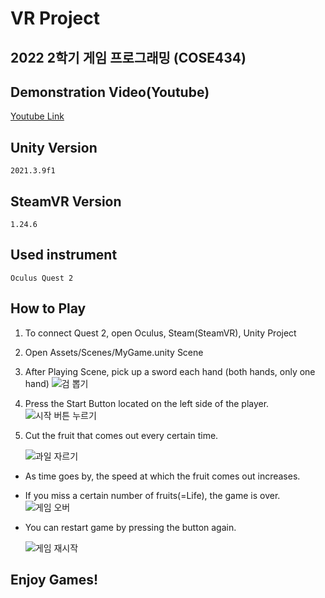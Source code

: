 # VR Project

## 2022 2학기 게임 프로그래밍 (COSE434)

## Demonstration Video(Youtube)
   [Youtube Link](https://www.youtube.com/watch?v=VufWYAiRtbw)

## Unity Version
    2021.3.9f1
## SteamVR Version
    1.24.6
## Used instrument
    Oculus Quest 2

## How to Play
1. To connect Quest 2, open Oculus, Steam(SteamVR), Unity Project
2. Open Assets/Scenes/MyGame.unity Scene
3. After Playing Scene, pick up a sword each hand (both hands, only one hand)
    ![검 뽑기](https://user-images.githubusercontent.com/75352656/199731601-c30aa321-0f2a-4006-9df1-7c0ba52d91ea.gif)
4. Press the Start Button located on the left side of the player.
    ![시작 버튼 누르기](https://user-images.githubusercontent.com/75352656/199732579-572338f3-2586-426c-bb34-30b008179d77.gif)

5. Cut the fruit that comes out every certain time.

    ![과일 자르기](https://user-images.githubusercontent.com/75352656/199732621-d10af384-1a8a-4306-a59f-bb2a554ff83b.gif)

- As time goes by, the speed at which the fruit comes out increases.
- If you miss a certain number of fruits(=Life), the game is over.
    ![게임 오버](https://user-images.githubusercontent.com/75352656/199732725-e8a37ee7-a0ef-4c6d-ac07-b251e0078056.gif)
- You can restart game by pressing the button again.

    ![게임 재시작](https://user-images.githubusercontent.com/75352656/199732741-ea171b8c-cebe-4e98-849f-be5ad253de6f.gif)


## Enjoy Games!


